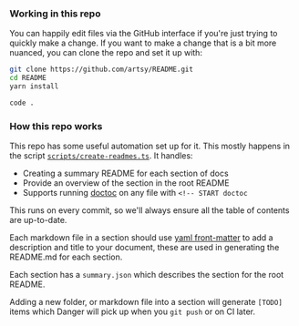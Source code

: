 ### Working in this repo

You can happily edit files via the GitHub interface if you're just trying to quickly make a change. If you want to
make a change that is a bit more nuanced, you can clone the repo and set it up with:

```sh
git clone https://github.com/artsy/README.git
cd README
yarn install

code .
```

### How this repo works

This repo has some useful automation set up for it. This mostly happens in the script
[`scripts/create-readmes.ts`](scripts/create-readmes.ts). It handles:

- Creating a summary README for each section of docs
- Provide an overview of the section in the root README
- Supports running [doctoc](https://github.com/thlorenz/doctoc#readme) on any file with `<!-- START doctoc`

This runs on every commit, so we'll always ensure all the table of contents are up-to-date.

Each markdown file in a section should use [yaml front-matter](https://jekyllrb.com/docs/frontmatter/) to add a
description and title to your document, these are used in generating the README.md for each section.

Each section has a `summary.json` which describes the section for the root README.

Adding a new folder, or markdown file into a section will generate `[TODO]` items which Danger will pick up when
you `git push` or on CI later.
